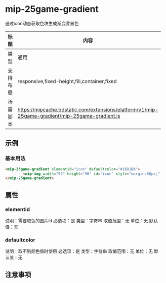 # mip-25game-gradient

通过icon动态获取色块生成渐变背景色

标题|内容
----|----
类型|通用
支持布局|responsive,fixed-height,fill,container,fixed
所需脚本|https://mipcache.bdstatic.com/extensions/platform/v1/mip-25game-gradient/mip-25game-gradient.js

## 示例

### 基本用法
```html
<mip-25game-gradient elementid="icon" defaultcolor="#1681BA">
		<mip-img width="96" height="96" id="icon" style="margin:50px;" src="https://file.25game.com/upload/icon/2016/03/31/37831aebbe50.png"></mip-img>
</mip-25game-gradient>
```

## 属性

### elementid

说明：需要取色的图片Id
必选项：是
类型：字符串
取值范围：无
单位：无
默认值：无

### defaultcolor

说明：取不到颜色值时使用
必选项：是
类型：字符串
取值范围：无
单位：无
默认值：无

## 注意事项

